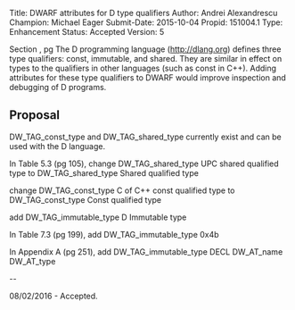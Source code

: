 Title:       DWARF attributes for D type qualifiers
Author:      Andrei Alexandrescu
Champion:    Michael Eager
Submit-Date: 2015-10-04
Propid:      151004.1
Type:        Enhancement
Status:      Accepted
Version:     5

 
Section , pg 
The D programming language (http://dlang.org) defines three type
qualifiers: const, immutable, and shared. They are similar in
effect on types to the qualifiers in other languages (such as
const in C++). Adding attributes for these type qualifiers to
DWARF would improve inspection and debugging of D programs.

Proposal
--------

DW_TAG_const_type and DW_TAG_shared_type currently exist and can be 
used with the D language.


In Table 5.3 (pg 105),
change 
  DW_TAG_shared_type        UPC shared qualified type
to 
  DW_TAG_shared_type        Shared qualified type

change
  DW_TAG_const_type     C of C++ const qualified type
to
  DW_TAG_const_type     Const qualified type

add 
  DW_TAG_immutable_type     D Immutable type

In Table 7.3 (pg 199), add
  DW_TAG_immutable_type     0x4b

In Appendix A (pg 251), add 
  DW_TAG_immutable_type     DECL
                            DW_AT_name
                            DW_AT_type

--

08/02/2016 - Accepted.
